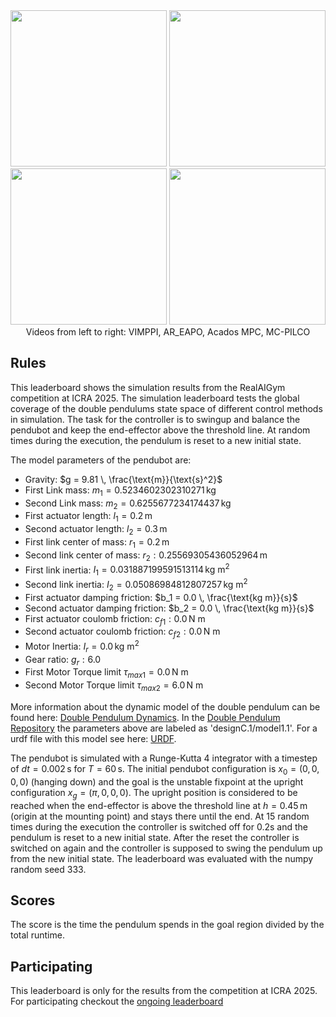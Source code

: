 <div align="center">
<img width="250" src="https://raw.githubusercontent.com/dfki-ric-underactuated-lab/real_ai_gym_leaderboard/main/data/pendubot/simulation_icra2025/vimppi/sim_video.gif">
<img width="250" src="https://raw.githubusercontent.com/dfki-ric-underactuated-lab/real_ai_gym_leaderboard/main/data/pendubot/simulation_icra2025/ar_eapo/sim_video.gif">
<img width="250" src="https://raw.githubusercontent.com/dfki-ric-underactuated-lab/real_ai_gym_leaderboard/main/data/pendubot/simulation_icra2025/acados_mpc/sim_video.gif">
<img width="250" src="https://raw.githubusercontent.com/dfki-ric-underactuated-lab/real_ai_gym_leaderboard/main/data/pendubot/simulation_icra2025/mcpilco/sim_video.gif">
<figcaption>Videos from left to right: VIMPPI, AR_EAPO, Acados MPC, MC-PILCO</figcaption>
</div>

## Rules

This leaderboard shows the simulation results from the RealAIGym competition at ICRA
2025.
The simulation leaderboard tests the global coverage of the double pendulums
state space of different control methods in simulation. The task for the
controller is to swingup and balance the pendubot and keep the end-effector
above the threshold line. At random times during the execution, the pendulum is
reset to a new initial state.

The model parameters of the pendubot are:

  - Gravity: $g = 9.81 \, \frac{\text{m}}{\text{s}^2}$
  - First Link mass: $m_1 = 0.5234602302310271 \, \text{kg}$
  - Second Link mass: $m_2 = 0.6255677234174437 \, \text{kg}$
  - First actuator length: $l_1 = 0.2 \, \text{m}$
  - Second actuator length: $l_2 = 0.3 \, \text{m}$
  - First link center of mass: $r_1 = 0.2 \, \text{m}$
  - Second link center of mass: $r_2: 0.25569305436052964 \, \text{m}$
  - First link inertia: $I_1 = 0.031887199591513114 \, \text{kg m}^2$
  - Second link inertia: $I_2 = 0.05086984812807257 \, \text{kg m}^2$
  - First actuator damping friction: $b_1 = 0.0 \, \frac{\text{kg m}}{s}$
  - Second actuator damping friction: $b_2 = 0.0 \, \frac{\text{kg m}}{s}$
  - First actuator coulomb friction: $c_{f1}: 0.0 \, \text{N m}$
  - Second actuator coulomb friction: $c_{f2}: 0.0 \, \text{N m}$
  - Motor Inertia: $I_r = 0.0 \, \text{kg m}^2$
  - Gear ratio: $g_r: 6.0$
  - First Motor Torque limit $\tau_{max1} = 0.0 \, \text{N m}$
  - Second Motor Torque limit $\tau_{max2} = 6.0 \, \text{N m}$

More information about the dynamic model of the double pendulum can be found
here: [Double Pendulum
Dynamics](https://dfki-ric-underactuated-lab.github.io/double_pendulum/dynamics.html).
In the [Double Pendulum
Repository](https://github.com/dfki-ric-underactuated-lab/double_pendulum) the
parameters above are labeled as 'designC.1/model1.1'.
For a urdf file with this model see here:
[URDF](https://github.com/dfki-ric-underactuated-lab/double_pendulum/tree/main/data/system_identification/identified_parameters/design_C.1/model_1.1).

The pendubot is simulated with a Runge-Kutta 4 integrator with a timestep of $dt
= 0.002 \, \text{s}$ for $T = 60 \, \text{s}$. The initial pendubot
configuration is $x_0 = (0, 0, 0, 0)$ (hanging down) and the goal is the
unstable fixpoint at the upright configuration $x_g = (\pi, 0, 0, 0)$. The
upright position is considered to be reached when the end-effector is above the
threshold line at $h=0.45 \, \text{m}$ (origin at the mounting point) and stays
there until the end. At 15 random times during the execution the controller is
switched off for 0.2s and the pendulum is reset to a new initial state. After
the reset the controller is switched on again and the controller is supposed to
swing the pendulum up from the new initial state.
The leaderboard was evaluated with the numpy random seed 333.

## Scores

The score is the time the pendulum spends in the goal region divided by the
total runtime.

## Participating

This leaderboard is only for the results from the competition at ICRA 2025. For
participating checkout the [ongoing
leaderboard](https://dfki-ric-underactuated-lab.github.io/real_ai_gym_leaderboard/pendubot_real_system_perturbation_leaderboard_v2.html)
